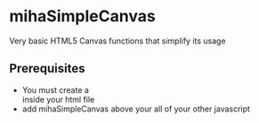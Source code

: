 # mihaSimpleCanvas
Very basic HTML5 Canvas functions that simplify its usage

## Prerequisites
- You must create a <div id='canvasArea'> inside your html file
- add mihaSimpleCanvas above your all of your other javascript <script> references
  
## Usage
### createCanvas(x, y)
- Call this at the begining to create an html5 canvas with a width and height suplied by you

### clear(color)
- Clear HTML5 Canvas with supplied color

### clearPart(color, x1, y1, x2, y2)
- Clear a certain part of the HTML5 Canvas
- Start point(x1, y1), End point(x2, y2)

### translate(x, y)
- Move the coordinate system

### line(x1, y1, x2, y2, color = 'white')
- Draw line from T(x1, y1) to P(x2, y2)
- Default color of the line is 'white'

### drawFillRect(x, y, w, h, color = 'white')
- Draw a filled rectangle at T(x, y) with width, height and a fillcolor
- Default color of the rectangle is white

### Globals
- WIDTH is canvas.width
- HEIGHT is canvas.height
- ctx is canvas.getContext('2d')
